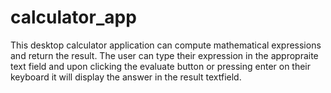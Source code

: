 # calculator_app
This desktop calculator application can compute mathematical expressions and return the result. The user can type their expression in the appropraite text field and upon clicking the evaluate button or pressing enter on their keyboard it will display the answer in the result textfield.

